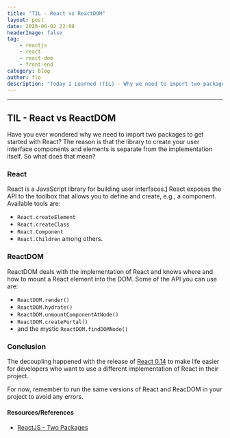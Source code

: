 ```yaml
---
title: "TIL - React vs ReactDOM"
layout: post
date: 2020-06-02 22:08
headerImage: false
tag:
    - reactjs
    - react
    - react-dom
    - front-end
category: blog
author: flo
description: "Today I Learned (TIL) - Why we need to import two packages (react/react-dom) to get started with React and what the main differences of them are."
---
```


---

## TIL - React vs ReactDOM

Have you ever wondered why we need to import two packages to get started with React? The reason is that the library to create your user interface components and elements is separate from the implementation itself. So what does that mean?

### React

React is a JavaScript library for building user interfaces.[1] React exposes the API to the toolbox that allows you to define and create, e.g., a component. Available tools are:

-   `React.createElement`
-   `React.createClass`
-   `React.Component`
-   `React.Children` among others.

### ReactDOM

ReactDOM deals with the implementation of React and knows where and how to mount a React element into the DOM. Some of the API you can use are:

-   `ReactDOM.render()`
-   `ReactDOM.hydrate()`
-   `ReactDOM.unmountComponentAtNode()`
-   `ReactDOM.createPortal()`
-   and the mystic `ReactDOM.findDOMNode()`

### Conclusion

The decoupling happened with the release of [React 0.14](https://reactjs.org/blog/2015/07/03/react-v0.14-beta-1.html#two-packages) to make life easier for developers who want to use a different implementation of React in their project.

For now, remember to run the same versions of React and ReacDOM in your project to avoid any errors.

#### Resources/References

-   [ReactJS - Two Packages](https://reactjs.org/blog/2015/07/03/react-v0.14-beta-1.html#two-packages)

[1]: https://reactjs.org/docs/getting-started.html
